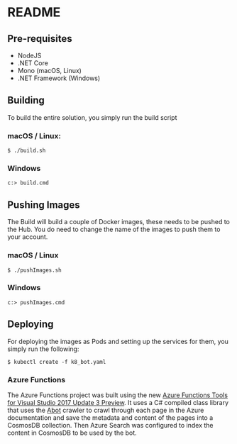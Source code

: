 # README

## Pre-requisites

* NodeJS
* .NET Core
* Mono (macOS, Linux)
* .NET Framework (Windows)

## Building

To build the entire solution, you simply run the build script

### macOS / Linux:

```shell
$ ./build.sh
```

### Windows

```shell
c:> build.cmd
```

## Pushing Images

The Build will build a couple of Docker images, these needs to be pushed to the Hub.
You do need to change the name of the images to push them to your account.

### macOS / Linux

```shell
$ ./pushImages.sh
```

### Windows

```shell
c:> pushImages.cmd
```


## Deploying

For deploying the images as Pods and setting up the services for them, you simply run the following:

```shell
$ kubectl create -f k8_bot.yaml
```

### Azure Functions

The Azure Functions project was built using the new [Azure Functions Tools for Visual Studio 2017 Update 3 Preview](https://aka.ms/vs2017functiontools). It uses a C# compiled class library that uses the [Abot](https://github.com/sjdirect/abot) crawler to crawl through each page in the Azure documentation and save the metadata and content of the pages into a CosmosDB collection. Then Azure Search was configured to index the content in CosmosDB to be used by the bot.
